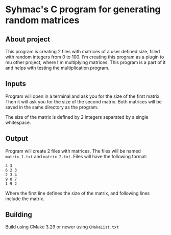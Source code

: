 # Syhmac's C program for generating random matrices
## About project
This program is creating 2 files with matrices of a user defined size,
filled with random integers from 0 to 100. I'm creating this program as a plugin
to mu other project, where I'm multiplying matrices. This program is a part of
it and helps with testing the multiplication program.

## Inputs
Program will open in a terminal and ask you for the size of the first matrix.
Then it will ask you for the size of the second matrix. Both matrices will be
saved in the same directory as the program.

The size of the matrix is defined by 2 integers separated by a single whitespace.

## Output
Program will create 2 files with matrices. The files will be named `matrix_1.txt` and `matrix_2.txt`.
Files will have the following format:
```
4 3
6 2 3
2 3 4
9 8 7
1 9 2
```
Where the first line defines the size of the matrix, and following lines include the matrix.

## Building
Build using CMake 3.29 or newer using `CMakeList.txt`